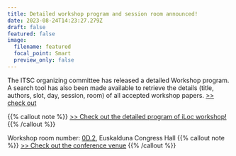 ```yaml
---
title: Detailed workshop program and session room announced!
date: 2023-08-24T14:23:27.279Z
draft: false
featured: false
image:
  filename: featured
  focal_point: Smart
  preview_only: false
---
```

The ITSC organizing committee has released a detailed Workshop program. A search tool has also been made available to retrieve the details (title, authors, slot, day, session, room) of all accepted workshop papers. [>> check out](https://2023.ieee-itsc.org/detailed-workshop-program/)

{{% callout note %}} [>> C﻿heck out the detailed program of iLoc workshop!](/workshop2/program/) {{% /callout %}}

W﻿orkshop room number: [0D.2](https://www.euskaldunabilbao.com/en/space/room-0d/), Euskalduna Congress Hall
{{% callout note %}} [>> C﻿heck out the conference venue](/tour/) {{% /callout %}}
